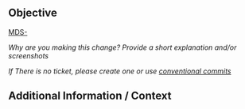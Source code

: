 ## Objective 

[MDS-](https://bcmines.atlassian.net/browse/MDS-####)

_Why are you making this change? Provide a short explanation and/or screenshots_

_If There is no ticket, please create one or use [conventional commits](https://www.conventionalcommits.org/en/v1.0.0/)_

## Additional Information / Context 
